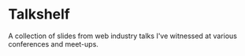 # Talkshelf
A collection of slides from web industry talks I've witnessed at various conferences and meet-ups. 
